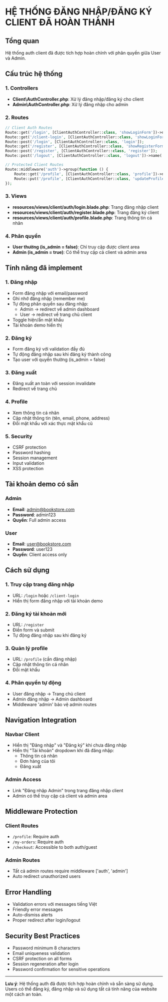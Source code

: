 # HỆ THỐNG ĐĂNG NHẬP/ĐĂNG KÝ CLIENT ĐÃ HOÀN THÀNH

## Tổng quan
Hệ thống auth client đã được tích hợp hoàn chỉnh với phân quyền giữa User và Admin.

## Cấu trúc hệ thống

### 1. Controllers
- **Client\AuthController.php**: Xử lý đăng nhập/đăng ký cho client
- **Admin\AuthController.php**: Xử lý đăng nhập cho admin

### 2. Routes
```php
// Client Auth Routes
Route::get('/login', [ClientAuthController::class, 'showLoginForm'])->name('login'); // Laravel auth default
Route::get('/client-login', [ClientAuthController::class, 'showLoginForm'])->name('client.login'); // Client specific
Route::post('/login', [ClientAuthController::class, 'login']);
Route::get('/register', [ClientAuthController::class, 'showRegisterForm'])->name('client.register');
Route::post('/register', [ClientAuthController::class, 'register']);
Route::post('/logout', [ClientAuthController::class, 'logout'])->name('client.logout');

// Protected Client Routes
Route::middleware('auth')->group(function () {
    Route::get('/profile', [ClientAuthController::class, 'profile'])->name('client.profile');
    Route::put('/profile', [ClientAuthController::class, 'updateProfile'])->name('client.profile.update');
});
```

### 3. Views
- **resources/views/client/auth/login.blade.php**: Trang đăng nhập client
- **resources/views/client/auth/register.blade.php**: Trang đăng ký client
- **resources/views/client/auth/profile.blade.php**: Trang thông tin cá nhân

### 4. Phân quyền
- **User thường (is_admin = false)**: Chỉ truy cập được client area
- **Admin (is_admin = true)**: Có thể truy cập cả client và admin area

## Tính năng đã implement

### 1. Đăng nhập
- Form đăng nhập với email/password
- Ghi nhớ đăng nhập (remember me)
- Tự động phân quyền sau đăng nhập:
  - Admin → redirect về admin dashboard
  - User → redirect về trang chủ client
- Toggle hiện/ẩn mật khẩu
- Tài khoản demo hiển thị

### 2. Đăng ký
- Form đăng ký với validation đầy đủ
- Tự động đăng nhập sau khi đăng ký thành công
- Tạo user với quyền thường (is_admin = false)

### 3. Đăng xuất
- Đăng xuất an toàn với session invalidate
- Redirect về trang chủ

### 4. Profile
- Xem thông tin cá nhân
- Cập nhật thông tin (tên, email, phone, address)
- Đổi mật khẩu với xác thực mật khẩu cũ

### 5. Security
- CSRF protection
- Password hashing
- Session management
- Input validation
- XSS protection

## Tài khoản demo có sẵn

### Admin
- **Email**: admin@bookstore.com
- **Password**: admin123
- **Quyền**: Full admin access

### User
- **Email**: user@bookstore.com  
- **Password**: user123
- **Quyền**: Client access only

## Cách sử dụng

### 1. Truy cập trang đăng nhập
- URL: `/login` hoặc `/client-login`
- Hiển thị form đăng nhập với tài khoản demo

### 2. Đăng ký tài khoản mới
- URL: `/register`
- Điền form và submit
- Tự động đăng nhập sau khi đăng ký

### 3. Quản lý profile
- URL: `/profile` (cần đăng nhập)
- Cập nhật thông tin cá nhân
- Đổi mật khẩu

### 4. Phân quyền tự động
- User đăng nhập → Trang chủ client
- Admin đăng nhập → Admin dashboard
- Middleware 'admin' bảo vệ admin routes

## Navigation Integration

### Navbar Client
- Hiển thị "Đăng nhập" và "Đăng ký" khi chưa đăng nhập
- Hiển thị "Tài khoản" dropdown khi đã đăng nhập:
  - Thông tin cá nhân
  - Đơn hàng của tôi
  - Đăng xuất

### Admin Access
- Link "Đăng nhập Admin" trong trang đăng nhập client
- Admin có thể truy cập cả client và admin area

## Middleware Protection

### Client Routes
- `/profile`: Require auth
- `/my-orders`: Require auth
- `/checkout`: Accessible to both auth/guest

### Admin Routes
- Tất cả admin routes require middleware ['auth', 'admin']
- Auto redirect unauthorized users

## Error Handling
- Validation errors với messages tiếng Việt
- Friendly error messages
- Auto-dismiss alerts
- Proper redirect after login/logout

## Security Best Practices
- Password minimum 8 characters
- Email uniqueness validation
- CSRF protection on all forms
- Session regeneration after login
- Password confirmation for sensitive operations

---

**Lưu ý**: Hệ thống auth đã được tích hợp hoàn chỉnh và sẵn sàng sử dụng. Users có thể đăng ký, đăng nhập và sử dụng tất cả tính năng của website một cách an toàn.
